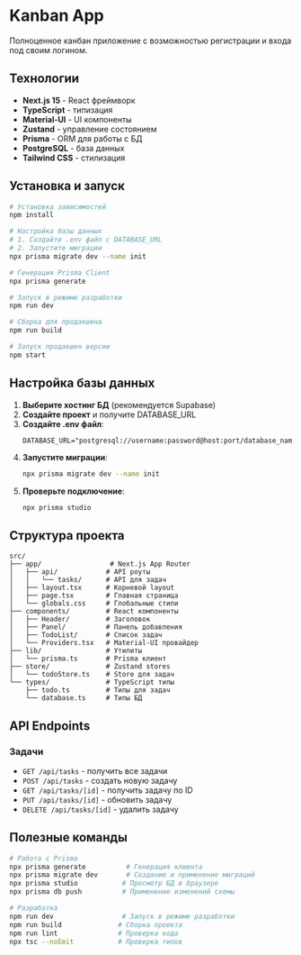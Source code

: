 # Kanban App

Полноценное канбан приложение с возможностью регистрации и входа под своим логином.

## Технологии

- **Next.js 15** - React фреймворк
- **TypeScript** - типизация
- **Material-UI** - UI компоненты
- **Zustand** - управление состоянием
- **Prisma** - ORM для работы с БД
- **PostgreSQL** - база данных
- **Tailwind CSS** - стилизация

## Установка и запуск

```bash
# Установка зависимостей
npm install

# Настройка базы данных
# 1. Создайте .env файл с DATABASE_URL
# 2. Запустите миграции
npx prisma migrate dev --name init

# Генерация Prisma Client
npx prisma generate

# Запуск в режиме разработки
npm run dev

# Сборка для продакшена
npm run build

# Запуск продакшен версии
npm start
```

## Настройка базы данных

1. **Выберите хостинг БД** (рекомендуется Supabase)
2. **Создайте проект** и получите DATABASE_URL
3. **Создайте .env файл**:
   ```env
   DATABASE_URL="postgresql://username:password@host:port/database_name"
   ```
4. **Запустите миграции**:
   ```bash
   npx prisma migrate dev --name init
   ```
5. **Проверьте подключение**:
   ```bash
   npx prisma studio
   ```

## Структура проекта

```
src/
├── app/                 # Next.js App Router
│   ├── api/            # API роуты
│   │   └── tasks/      # API для задач
│   ├── layout.tsx      # Корневой layout
│   ├── page.tsx        # Главная страница
│   └── globals.css     # Глобальные стили
├── components/         # React компоненты
│   ├── Header/         # Заголовок
│   ├── Panel/          # Панель добавления
│   ├── TodoList/       # Список задач
│   └── Providers.tsx   # Material-UI провайдер
├── lib/                # Утилиты
│   └── prisma.ts       # Prisma клиент
├── store/              # Zustand stores
│   └── todoStore.ts    # Store для задач
└── types/              # TypeScript типы
    ├── todo.ts         # Типы для задач
    └── database.ts     # Типы БД
```

## API Endpoints

### Задачи
- `GET /api/tasks` - получить все задачи
- `POST /api/tasks` - создать новую задачу
- `GET /api/tasks/[id]` - получить задачу по ID
- `PUT /api/tasks/[id]` - обновить задачу
- `DELETE /api/tasks/[id]` - удалить задачу

## Полезные команды

```bash
# Работа с Prisma
npx prisma generate          # Генерация клиента
npx prisma migrate dev       # Создание и применение миграций
npx prisma studio           # Просмотр БД в браузере
npx prisma db push          # Применение изменений схемы

# Разработка
npm run dev                 # Запуск в режиме разработки
npm run build              # Сборка проекта
npm run lint               # Проверка кода
npx tsc --noEmit           # Проверка типов
```
